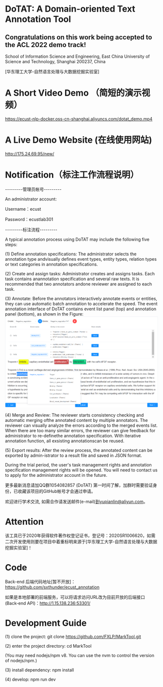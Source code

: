 # DoTAT: A Domain-oriented Text Annotation Tool 

## Congratulations on this work being accepted to the ACL 2022 demo track!

School of Information Science and Engineering, East China University of Science and Technology, Shanghai 200237, China

[华东理工大学-自然语言处理与大数据挖掘实验室]

# A Short Video Demo （简短的演示视频）
https://ecust-nlp-docker.oss-cn-shanghai.aliyuncs.com/dotat_demo.mp4

# A Live Demo Website (在线使用网站)
http://175.24.69.95/new/

# Notification（标注工作流程说明）

---------管理员帐号---------

An administrator account:

Username：ecust

Password：ecustlab301

---------标注流程---------

A typical annotation process using DoTAT may include the following five steps:

(1) Define  annotation  specifications:   The  administrator  selects  the  annotation  type  andvisually defines event types, entity types, relation types or text categories in annotation specifications.

(2) Create and assign tasks: Administrator creates and assigns tasks. Each task contains anannotation specification and several raw texts. It is recommended that two annotators andone reviewer are assigned to each task.

(3) Annotate: Before the annotators interactively annotate events or entities, they can use automatic batch annotation to accelerate the speed. The event annotation interface of DoTAT contains event list panel (top) and annotation panel (bottom), as shown in the Figure: 
![image](https://github.com/FXLP/MyGallery/blob/main/MLEE_nested_event.PNG)


(4) Merge and Review: The reviewer starts consistency checking and automatic merging ofthe annotated content by multiple annotators. The reviewer can visually analyze the errors according to the merged events list.  When there are too many similar errors, the reviewer can give feedback for administrator to re-definethe annotation specification.   With iterative annotation function, all exsisting annotationscan be reused.

(5) Export results: After the review process, the annotated content can be exported by admin-istrator to a result file and saved in JSON format.

During the trial period, the user's task management rights and annotation specification management rights will be opened. You will need to contact us to apply for the administrator account in the future.

更多最新消息请加QQ群1054082857 (DoTAT) 第一时间了解，加群时需要验证身份，已收藏该项目的GitHub帐号才会通过申请。 

欢迎进行学术交流, 如需合作请发送邮件(e-mail)到yupianlin@aliyun.com。


# Attention
该工具已于2020年获得软件著作权登记证书，登记号：2020SR1006620，如需二次开发使用则要在项目中着重标明来源于[华东理工大学-自然语言处理与大数据挖掘实验室]！

# Code
Back-end 后端代码地址[暂不开放]：https://github.com/sxthunder/ecust_annotation

如果是本地部署的前端服务，可以将请求访问URL改为目前开放的后端接口(Back-end API)：http://1.15.138.236:53301/

# Development Guide
(1) clone the project: 
git clone https://github.com/FXLP/MarkTool.git

(2) enter the project directory: 
cd MarkTool

(You may need nodejs/npm v8. You can use the nvm to control the version of nodejs/npm.)

(3) install dependency:
npm install

(4) develop:
npm run dev



